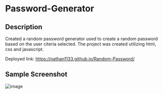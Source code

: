 # Password-Generator

## Description

Created a random password generator used to create a random password based on the user citeria selected. The project was created utilizing html, css and javascript.

Deployed link: https://nathan1133.github.io/Random-Password/

## Sample Screenshot 

![image](https://user-images.githubusercontent.com/94014154/145738502-6510fad4-54d9-4ef7-b6d6-3f93210c41db.png) 
